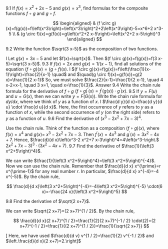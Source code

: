 

9.1 If $f(x)=x^2+2 x-5$ and $g(x)=x^3$, find formulas for the composite functions $f \circ g$ and $g \circ f$.

$$
\begin{aligned}
& (f \circ g)(x)=f(g(x))=f\left(x^3\right)=\left(x^3\right)^2+2\left(x^3\right)-5=x^6+2 x^3-5 \\
& (g \circ f)(x)=g(f(x))=g\left(x^2+2 x-5\right)=\left(x^2+2 x-5\right)^3
\end{aligned}
$$

9.2 Write the function $\sqrt{3 x-5}$ as the composition of two functions.

I Let $g(x)=3 x-5$ and let $f(x)=\sqrt{x}$. Then $(f \circ g)(x)=f(g(x))=f(3 x-5)=\sqrt{3 x-5}$.
9.3 If $f(x)=2 x$ and $g(x)=1 /(x-1)$, find all solutions of the equation $(f \circ g)(x)=(g \circ f)(x)$.
l $(f \circ g)(x)=f(g(x))=f\left(\frac{1}{x-1}\right)=\frac{2}{x-1} \quad$ and $\quad(g \circ f)(x)=g(f(x))=g(2 x)=\frac{1}{2 x-1}$
So, we must solve $\frac{2}{x-1}=\frac{1}{2 x-1}, \quad 4 x-2=x-1, \quad 3 x=1, \quad x=\frac{1}{3}$. Answer
9.4 Write the chain rule formula for the derivative of $f \circ g$
$(f \circ g)^{\prime}(x)=f^{\prime}(g(x)) \cdot g^{\prime}(x)$.
9.5 If $y=F(u)$ and $u=G(x)$, then we can write $y=F(G(x))$. Write the chain rule formula for $d y / d x$, where we think of $y$ as a function of $x$.
l $\frac{d y}{d x}=\frac{d y}{d u} \cdot \frac{d u}{d x}$. Here, the first occurrence of $y$ refers to $y$ as a function of $x$, while the second occurrence of $y$ (on the right side) refers to $y$ as a function of $u$.
9.6 Find the derivative of $\left(x^3-2 x^2+7 x-3\right)^4$.

Use the chain rule. Think of the function as a composition $(f \circ g)(x)$, where $f(x)=x^4$ and $g(x)=$ $x^3-2 x^2+7 x-3$. Then $f^{\prime}(x)=4 x^3$ and $g^{\prime}(x)=3 x^2-4 x+7$. Hence, $\frac{d}{d x}\left(x^3-2 x^2+7 x-3\right)^4=4\left(x^3-\right.$ $\left.2 x^2+7 x-3\right)^3 \cdot\left(3 x^2-4 x+7\right)$.
9.7 Find the derivative of $\frac{1}{\left(3 x^2+5\right)^4}$.

We can write $\frac{1}{\left(3 x^2+5\right)^4}=\left(3 x^2+5\right)^{-4}$. Now we can use the chain rule. Remember that $\frac{d}{d x} x^{\prime}=r x^{\prime-1}$ for any real number $r$. In particular, $\frac{d}{d x} x^{-4}=-4 x^{-5}$. By the chain rule,

$$
\frac{d}{d x}\left(3 x^2+5\right)^{-4}=-4\left(3 x^2+5\right)^{-5} \cdot(6 x)=-\frac{24 x}{\left(3 x^2+5\right)^5}
$$

9.8 Find the derivative of $\sqrt{2 x+7}$.

We can write $\sqrt{2 x+7}=(2 x+7)^{1 / 2}$. By the chain rule,

$$
\frac{d}{d x}(2 x+7)^{1 / 2}=\frac{1}{2}(2 x+7)^{-1 / 2} \cdot(2)=(2 x+7)^{-1 / 2}=\frac{1}{(2 x+7)^{1 / 2}}=\frac{1}{\sqrt{2 x+7}}
$$

$\left[\right.$ Here, we have used $\frac{d}{d v} v^{1 / 2}=\frac{1}{2} v^{-1 / 2}$ and $\left.\frac{d}{d x}(2 x+7)=2.\right]$